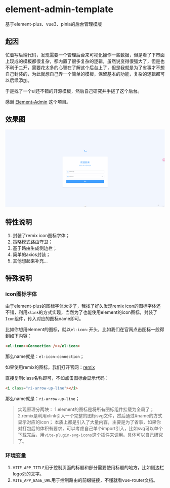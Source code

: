 # element-admin-template

基于element-plus、vue3、pinia的后台管理模版

## 起因

忙着写后端代码，发现需要一个管理后台来可视化操作一些数据，但是看了下市面上现成的模板都很复杂，都内置了很多复杂的逻辑，虽然说变得很强大了，但是也不利于二开，需要花太多的心智在了解这个后台上了，但是我就是为了省事才不想自己封装的，为此就想自己弄一个简单的模板，保留基本的功能，复杂的逻辑都可以后续添加。

于是找了一个ui还不错的开源模板，然后自己研究并手搓了这个后台。

感谢 [Element-Admin](https://github.com/KYX1234/Element-Admin) 这个项目。

## 效果图

![效果图](./docs/readme.gif)

## 特性说明

1. 封装了remix icon图标字体；
2. 策略模式路由守卫；
3. 基于路由生成侧边栏；
4. 简单的axios封装；
5. 其他想起来补充...

## 特殊说明

### icon图标字体

由于element-plus的图标字体太少了，我找了好久发现remix icon的图标字体还不错，利用`xlink`的方式实现，当然为了也能使用element的icon图标，封装了`Icon`组件，传入对应的图标name即可。

比如你想用element的图标，就以`el-icon-`开头，比如我们在官网点击图标一般得到如下内容：

```html
<el-icon><Connection /></el-icon>
```

那么name就是：`el-icon-connection`；

如果使用remix的图标，我们打开官网：[remix](https://remixicon.com/)

直接复制class名称即可，不如点击图标会显示代码：

```html
<i class="ri-arrow-up-line"></i>
```

那么name就是：`ri-arrow-up-line`；

> 实现原理分两块：
> 1.element的图标是将所有图标组件挂载为全局了；
> 2.remix是利用xlink引入一个完整的图标svg文件，然后通过#name的方式显示对应的icon；
> 本质上都是引入了大量内容，主要是为了省事，如果你对打包后的体积有要求，可以考虑自己单个import引入，比如svg可以单个下载完后，用`vite-plugin-svg-icons`这个插件来调用。具体可以自己研究了。

### 环境变量

1. `VITE_APP_TITLE`用于控制页面的标题和部分需要使用标题的地方，比如侧边栏logo旁的文字。
2. `VITE_APP_BASE_URL`用于控制路由的前缀链接，不懂就看vue-router文档。
